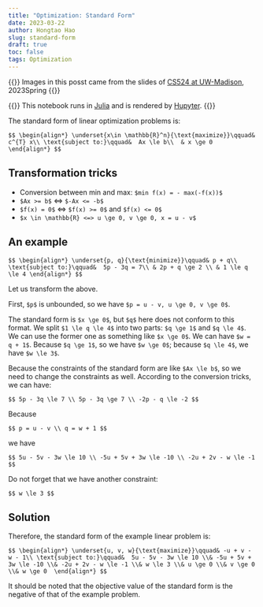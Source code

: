```yaml
---
title: "Optimization: Standard Form"
date: 2023-03-22
author: Hongtao Hao
slug: standard-form
draft: true
toc: false
tags: Optimization
---
```


{{<block class = "note">}}
Images in this posst came from the slides of [CS524 at UW-Madison](https://laurentlessard.com/teaching/524-intro-to-optimization/), 2023Spring
{{<end>}}

{{<block class = "reminder">}}
This notebook runs in [Julia](https://julialang.org/) and is rendered by [Hupyter](https://github.com/hongtaoh/hupyter).
{{<end>}}

The standard form of linear optimization problems is:

`$$
\begin{align*}
\underset{x\in \mathbb{R}^n}{\text{maximize}}\qquad& c^{T} x\\
\text{subject to:}\qquad&  Ax \le b\\ 
& x \ge 0
\end{align*}
$$`

## Transformation tricks
- Conversion between min and max: `$min f(x) = - max(-f(x))$`
- `$Ax >= b$` <=> `$-Ax <= -b$`
- `$f(x) = 0$` <=> `$f(x) >= 0$` and `$f(x) <= 0$`
- `$x \in \mathbb{R} <=> u \ge 0, v \ge 0, x = u - v$`

## An example
`$$
\begin{align*}
\underset{p, q}{\text{minimize}}\qquad& p + q\\
\text{subject to:}\qquad&  5p - 3q = 7\\ &
2p + q \ge 2 \\ &
1 \le q \le 4
\end{align*}
$$`

Let us transform the above. 

First, `$p$` is unbounded, so we have `$p = u - v, u \ge 0, v \ge 0$`. 

The standard form is `$x \ge 0$`, but `$q$` here does not conform to this format. We split `$1 \le q \le 4$` into two parts: `$q \ge 1$` and `$q \le 4$`. We can use the former one as something like `$x \ge 0$`. We can have `$w = q + 1$`. Because `$q \ge 1$`, so we have `$w \ge 0$`; because `$q \le 4$`, we have `$w \le 3$`.

Because the constraints of the standard form are like `$Ax \le b$`, so we need to change the constraints as well. According to the conversion tricks, we can have:

`$$
5p - 3q \le 7 \\
5p - 3q \ge 7 \\
-2p - q \le -2
$$`

Because 

`$$
p = u - v \\
q = w + 1
$$`

we have

`$$
5u - 5v - 3w \le 10 \\
-5u + 5v + 3w \le -10 \\
-2u + 2v - w \le -1
$$`

Do not forget that we have another constraint:

`$$
w \le 3
$$`

## Solution

Therefore, the standard form of the example linear problem is:

`$$
\begin{align*}
\underset{u, v, w}{\text{maximize}}\qquad& -u + v - w - 1\\
\text{subject to:}\qquad&  5u - 5v - 3w \le 10 \\&
-5u + 5v + 3w \le -10 \\&
-2u + 2v - w \le -1 \\&
w \le 3 \\&
u \ge 0 \\&
v \ge 0 \\&
w \ge 0 
\end{align*}
$$`

It should be noted that the objective value of the standard form is the negative of that of the example problem. 
